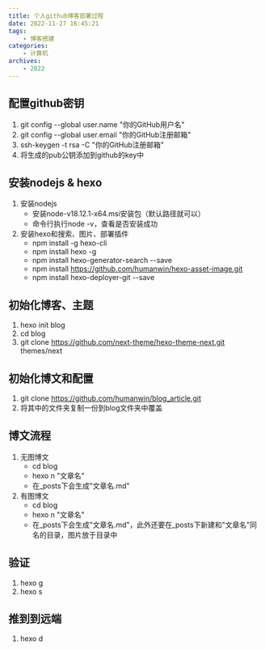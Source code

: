 ```yaml
---
title: 个人github博客部署过程
date: 2022-11-27 16:45:21
tags: 
    - 博客搭建
categories: 
    - 计算机
archives: 
    - 2022
---
```

## 配置github密钥
1. git config --global user.name "你的GitHub用户名"
2. git config --global user.email "你的GitHub注册邮箱"
3. ssh-keygen -t rsa -C "你的GitHub注册邮箱"
4. 将生成的pub公钥添加到github的key中
## 安装nodejs & hexo
1. 安装nodejs
   - 安装node-v18.12.1-x64.msi安装包（默认路径就可以）
   - 命令行执行node -v，查看是否安装成功
2. 安装hexo和搜索、图片、部署插件
   - npm install -g hexo-cli 
   - npm install hexo -g
   - npm install hexo-generator-search --save
   - npm install https://github.com/humanwin/hexo-asset-image.git
   - npm install hexo-deployer-git --save
## 初始化博客、主题
1. hexo init blog
2. cd blog
3. git clone https://github.com/next-theme/hexo-theme-next.git themes/next
## 初始化博文和配置
1. git clone https://github.com/humanwin/blog_article.git
2. 将其中的文件夹复制一份到blog文件夹中覆盖
## 博文流程
1. 无图博文
   - cd blog
   - hexo n "文章名"
   - 在_posts下会生成"文章名.md"
2. 有图博文
   - cd blog
   - hexo n "文章名"
   - 在_posts下会生成"文章名.md"，此外还要在_posts下新建和"文章名"同名的目录，图片放于目录中
## 验证 
1. hexo g
2. hexo s
## 推到到远端
1. hexo d
